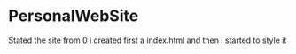 # PersonalWebSite

Stated the site from 0 i created first a index.html and then i started to style it
